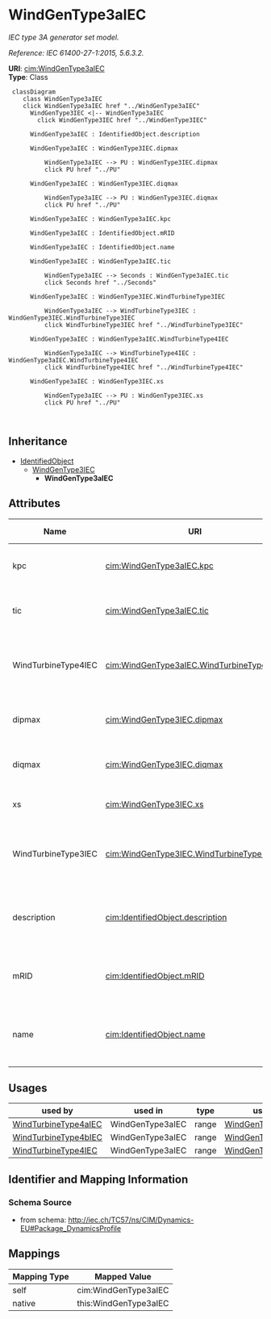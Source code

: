 # WindGenType3aIEC


_IEC type 3A generator set model._

_Reference: IEC 61400-27-1:2015, 5.6.3.2._





**URI**: [cim:WindGenType3aIEC](http://iec.ch/TC57/CIM100#WindGenType3aIEC)<br />
**Type**: Class




```mermaid
 classDiagram
    class WindGenType3aIEC
    click WindGenType3aIEC href "../WindGenType3aIEC"
      WindGenType3IEC <|-- WindGenType3aIEC
        click WindGenType3IEC href "../WindGenType3IEC"
      
      WindGenType3aIEC : IdentifiedObject.description
        
      WindGenType3aIEC : WindGenType3IEC.dipmax
        
          WindGenType3aIEC --> PU : WindGenType3IEC.dipmax
          click PU href "../PU"
        
      WindGenType3aIEC : WindGenType3IEC.diqmax
        
          WindGenType3aIEC --> PU : WindGenType3IEC.diqmax
          click PU href "../PU"
        
      WindGenType3aIEC : WindGenType3aIEC.kpc
        
      WindGenType3aIEC : IdentifiedObject.mRID
        
      WindGenType3aIEC : IdentifiedObject.name
        
      WindGenType3aIEC : WindGenType3aIEC.tic
        
          WindGenType3aIEC --> Seconds : WindGenType3aIEC.tic
          click Seconds href "../Seconds"
        
      WindGenType3aIEC : WindGenType3IEC.WindTurbineType3IEC
        
          WindGenType3aIEC --> WindTurbineType3IEC : WindGenType3IEC.WindTurbineType3IEC
          click WindTurbineType3IEC href "../WindTurbineType3IEC"
        
      WindGenType3aIEC : WindGenType3aIEC.WindTurbineType4IEC
        
          WindGenType3aIEC --> WindTurbineType4IEC : WindGenType3aIEC.WindTurbineType4IEC
          click WindTurbineType4IEC href "../WindTurbineType4IEC"
        
      WindGenType3aIEC : WindGenType3IEC.xs
        
          WindGenType3aIEC --> PU : WindGenType3IEC.xs
          click PU href "../PU"
        
      
```





## Inheritance
* [IdentifiedObject](IdentifiedObject.md)
    * [WindGenType3IEC](WindGenType3IEC.md)
        * **WindGenType3aIEC**



## Attributes


| Name | URI | Cardinality and Range | Description | Inheritance |
| ---  | --- | --- | --- | --- |
| kpc | [cim:WindGenType3aIEC.kpc](http://iec.ch/TC57/CIM100#WindGenType3aIEC.kpc) | 1 <br />  float  | Current PI controller proportional gain (<i>K</i><i><sub>Pc</sub></i>) | direct |
| tic | [cim:WindGenType3aIEC.tic](http://iec.ch/TC57/CIM100#WindGenType3aIEC.tic) | 1 <br />  [Seconds](Seconds.md)  | Current PI controller integration time constant (<i>T</i><i><sub>Ic</sub></i>... | direct |
| WindTurbineType4IEC | [cim:WindGenType3aIEC.WindTurbineType4IEC](http://iec.ch/TC57/CIM100#WindGenType3aIEC.WindTurbineType4IEC) | 0..1 <br />  [WindTurbineType4IEC](WindTurbineType4IEC.md)  | Wind turbine type 4 model with which this wind generator type 3A model is ass... | direct |
| dipmax | [cim:WindGenType3IEC.dipmax](http://iec.ch/TC57/CIM100#WindGenType3IEC.dipmax) | 1 <br />  [PU](PU.md)  | Maximum active current ramp rate (<i>di</i><i><sub>pmax</sub></i>) | [WindGenType3IEC](WindGenType3IEC.md) |
| diqmax | [cim:WindGenType3IEC.diqmax](http://iec.ch/TC57/CIM100#WindGenType3IEC.diqmax) | 1 <br />  [PU](PU.md)  | Maximum reactive current ramp rate (<i>di</i><i><sub>qmax</sub></i>) | [WindGenType3IEC](WindGenType3IEC.md) |
| xs | [cim:WindGenType3IEC.xs](http://iec.ch/TC57/CIM100#WindGenType3IEC.xs) | 1 <br />  [PU](PU.md)  | Electromagnetic transient reactance (<i>x</i><i><sub>S</sub></i>) | [WindGenType3IEC](WindGenType3IEC.md) |
| WindTurbineType3IEC | [cim:WindGenType3IEC.WindTurbineType3IEC](http://iec.ch/TC57/CIM100#WindGenType3IEC.WindTurbineType3IEC) | 0..1 <br />  [WindTurbineType3IEC](WindTurbineType3IEC.md)  | Wind turbine type 3 model with which this wind generator type 3 is associated | [WindGenType3IEC](WindGenType3IEC.md) |
| description | [cim:IdentifiedObject.description](http://iec.ch/TC57/CIM100#IdentifiedObject.description) | 0..1 <br />  string  | The description is a free human readable text describing or naming the object | [IdentifiedObject](IdentifiedObject.md) |
| mRID | [cim:IdentifiedObject.mRID](http://iec.ch/TC57/CIM100#IdentifiedObject.mRID) | 1 <br />  string  | Master resource identifier issued by a model authority | [IdentifiedObject](IdentifiedObject.md) |
| name | [cim:IdentifiedObject.name](http://iec.ch/TC57/CIM100#IdentifiedObject.name) | 0..1 <br />  string  | The name is any free human readable and possibly non unique text naming the o... | [IdentifiedObject](IdentifiedObject.md) |





## Usages

| used by | used in | type | used |
| ---  | --- | --- | --- |
| [WindTurbineType4aIEC](WindTurbineType4aIEC.md) | WindGenType3aIEC | range | [WindGenType3aIEC](WindGenType3aIEC.md) |
| [WindTurbineType4bIEC](WindTurbineType4bIEC.md) | WindGenType3aIEC | range | [WindGenType3aIEC](WindGenType3aIEC.md) |
| [WindTurbineType4IEC](WindTurbineType4IEC.md) | WindGenType3aIEC | range | [WindGenType3aIEC](WindGenType3aIEC.md) |






## Identifier and Mapping Information







### Schema Source


* from schema: http://iec.ch/TC57/ns/CIM/Dynamics-EU#Package_DynamicsProfile





## Mappings

| Mapping Type | Mapped Value |
| ---  | ---  |
| self | cim:WindGenType3aIEC |
| native | this:WindGenType3aIEC |




